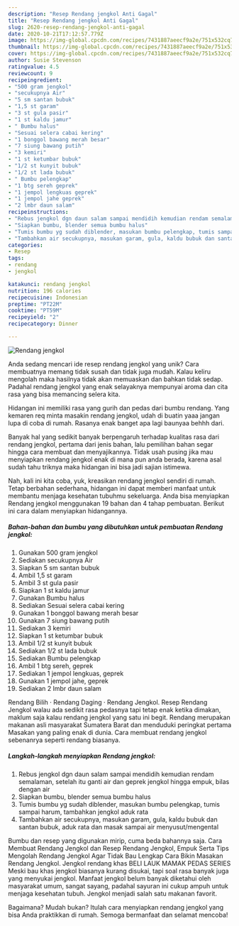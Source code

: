 ```yaml
---
description: "Resep Rendang jengkol Anti Gagal"
title: "Resep Rendang jengkol Anti Gagal"
slug: 2620-resep-rendang-jengkol-anti-gagal
date: 2020-10-21T17:12:57.779Z
image: https://img-global.cpcdn.com/recipes/7431887aeecf9a2e/751x532cq70/rendang-jengkol-foto-resep-utama.jpg
thumbnail: https://img-global.cpcdn.com/recipes/7431887aeecf9a2e/751x532cq70/rendang-jengkol-foto-resep-utama.jpg
cover: https://img-global.cpcdn.com/recipes/7431887aeecf9a2e/751x532cq70/rendang-jengkol-foto-resep-utama.jpg
author: Susie Stevenson
ratingvalue: 4.5
reviewcount: 9
recipeingredient:
- "500 gram jengkol"
- "secukupnya Air"
- "5 sm santan bubuk"
- "1,5 st garam"
- "3 st gula pasir"
- "1 st kaldu jamur"
- " Bumbu halus"
- "Sesuai selera cabai kering"
- "1 bonggol bawang merah besar"
- "7 siung bawang putih"
- "3 kemiri"
- "1 st ketumbar bubuk"
- "1/2 st kunyit bubuk"
- "1/2 st lada bubuk"
- " Bumbu pelengkap"
- "1 btg sereh geprek"
- "1 jempol lengkuas geprek"
- "1 jempol jahe geprek"
- "2 lmbr daun salam"
recipeinstructions:
- "Rebus jengkol dgn daun salam sampai mendidih kemudian rendam semalaman, setelah itu ganti air dan geprek jengkol hingga empuk, bilas dengan air"
- "Siapkan bumbu, blender semua bumbu halus"
- "Tumis bumbu yg sudah diblender, masukan bumbu pelengkap, tumis sampai harum, tambahkan jengkol aduk rata"
- "Tambahkan air secukupnya, masukan garam, gula, kaldu bubuk dan santan bubuk, aduk rata dan masak sampai air menyusut/mengental"
categories:
- Resep
tags:
- rendang
- jengkol

katakunci: rendang jengkol 
nutrition: 196 calories
recipecuisine: Indonesian
preptime: "PT22M"
cooktime: "PT59M"
recipeyield: "2"
recipecategory: Dinner

---
```



![Rendang jengkol](https://img-global.cpcdn.com/recipes/7431887aeecf9a2e/751x532cq70/rendang-jengkol-foto-resep-utama.jpg)

Anda sedang mencari ide resep rendang jengkol yang unik? Cara membuatnya memang tidak susah dan tidak juga mudah. Kalau keliru mengolah maka hasilnya tidak akan memuaskan dan bahkan tidak sedap. Padahal rendang jengkol yang enak selayaknya mempunyai aroma dan cita rasa yang bisa memancing selera kita.

Hidangan ini memiliki rasa yang gurih dan pedas dari bumbu rendang. Yang kemaren req minta masakin rendang jengkol, udah di buatin yaaa jangan lupa di coba di rumah. Rasanya enak banget apa lagi baunyaa behhh dari.

Banyak hal yang sedikit banyak berpengaruh terhadap kualitas rasa dari rendang jengkol, pertama dari jenis bahan, lalu pemilihan bahan segar hingga cara membuat dan menyajikannya. Tidak usah pusing jika mau menyiapkan rendang jengkol enak di mana pun anda berada, karena asal sudah tahu triknya maka hidangan ini bisa jadi sajian istimewa.


Nah, kali ini kita coba, yuk, kreasikan rendang jengkol sendiri di rumah. Tetap berbahan sederhana, hidangan ini dapat memberi manfaat untuk membantu menjaga kesehatan tubuhmu sekeluarga. Anda bisa menyiapkan Rendang jengkol menggunakan 19 bahan dan 4 tahap pembuatan. Berikut ini cara dalam menyiapkan hidangannya.

<!--inarticleads1-->

##### Bahan-bahan dan bumbu yang dibutuhkan untuk pembuatan Rendang jengkol:

1. Gunakan 500 gram jengkol
1. Sediakan secukupnya Air
1. Siapkan 5 sm santan bubuk
1. Ambil 1,5 st garam
1. Ambil 3 st gula pasir
1. Siapkan 1 st kaldu jamur
1. Gunakan  Bumbu halus
1. Sediakan Sesuai selera cabai kering
1. Gunakan 1 bonggol bawang merah besar
1. Gunakan 7 siung bawang putih
1. Sediakan 3 kemiri
1. Siapkan 1 st ketumbar bubuk
1. Ambil 1/2 st kunyit bubuk
1. Sediakan 1/2 st lada bubuk
1. Sediakan  Bumbu pelengkap
1. Ambil 1 btg sereh, geprek
1. Sediakan 1 jempol lengkuas, geprek
1. Gunakan 1 jempol jahe, geprek
1. Sediakan 2 lmbr daun salam


Rendang Bilih · Rendang Daging · Rendang Jengkol. Resep Rendang Jengkol walau ada sedikit rasa pedasnya tapi tetap enak ketika dimakan, maklum saja kalau rendang jengkol yang satu ini begit. Rendang merupakan makanan asli masyarakat Sumatera Barat dan menduduki peringkat pertama Masakan yang paling enak di dunia. Cara membuat rendang jengkol sebenanrya seperti rendang biasanya. 

<!--inarticleads2-->

##### Langkah-langkah menyiapkan Rendang jengkol:

1. Rebus jengkol dgn daun salam sampai mendidih kemudian rendam semalaman, setelah itu ganti air dan geprek jengkol hingga empuk, bilas dengan air
1. Siapkan bumbu, blender semua bumbu halus
1. Tumis bumbu yg sudah diblender, masukan bumbu pelengkap, tumis sampai harum, tambahkan jengkol aduk rata
1. Tambahkan air secukupnya, masukan garam, gula, kaldu bubuk dan santan bubuk, aduk rata dan masak sampai air menyusut/mengental


Bumbu dan resep yang digunakan mirip, cuma beda bahannya saja. Cara Membuat Rendang Jengkol dan Resep Rendang Jengkol, Empuk Serta Tips Mengolah Rendang Jengkol Agar Tidak Bau Lengkap Cara Bikin Masakan Rendang Jengkol. Jengkol rendang khas BELI LAUK MAMAK PEDAS SERIES Meski bau khas jengkol biasanya kurang disukai, tapi soal rasa banyak juga yang menyukai jengkol. Manfaat jengkol belum banyak diketahui oleh masyarakat umum, sangat sayang, padahal sayuran ini cukup ampuh untuk menjaga kesehatan tubuh. Jengkol menjadi salah satu makanan favorit. 

Bagaimana? Mudah bukan? Itulah cara menyiapkan rendang jengkol yang bisa Anda praktikkan di rumah. Semoga bermanfaat dan selamat mencoba!
